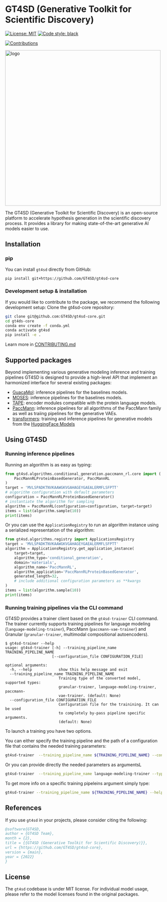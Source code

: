 # GT4SD (Generative Toolkit for Scientific Discovery)

<!-- commented badges to be renabled once the functionalities are active -->
<!-- [![PyPI version](https://badge.fury.io/py/gt4sd.svg)](https://badge.fury.io/py/gt4sd) -->
<!-- [![build](https://github.com/gt4sd/gt4sd-core/workflows/build/badge.svg)](https://github.com/gt4sd/gt4sd-core/actions) -->
[![License: MIT](https://img.shields.io/badge/License-MIT-yellow.svg)](https://opensource.org/licenses/MIT)
[![Code style: black](https://img.shields.io/badge/code%20style-black-000000.svg)](https://github.com/psf/black)
<!-- [![Downloads](https://pepy.tech/badge/gt4sd)](https://pepy.tech/project/gt4sd) -->
<!-- [![Downloads](https://pepy.tech/badge/gt4sd/month)](https://pepy.tech/project/gt4sd) -->
[![Contributions](https://img.shields.io/badge/contributions-welcome-blue)]()
<!-- [![Docs](https://img.shields.io/badge/website-live-brightgreen)](https://pages.github.com/GT4SD/gt4sd-core/)) -->

<img src="./docs/_static/gt4sd_logo.png" alt="logo" width="500"/>

The GT4SD (Generative Toolkit for Scientific Discovery) is an open-source platform to accelerate hypothesis generation in the scientific discovery process. It provides a library for making state-of-the-art generative AI models easier to use.

<!-- enable once docs are there -->
<!-- For full details on the library API and examples see the [docs](https://pages.github.com/GT4SD/gt4sd-core/). -->

## Installation

### pip

<!-- uncomment once the package is there -->
<!-- If you simply want to use `gt4sd` in your projects, install it via `pip` from [PyPI](https://pypi.org/project/gt4sd/):

```sh
pip install gt4sd
``` -->

You can install `gt4sd` directly from GitHub:

```sh
pip install git+https://github.com/GT4SD/gt4sd-core
```

### Development setup & installation

If you would like to contribute to the package, we recommend the following development setup:
Clone the gt4sd-core repository:

```sh
git clone git@github.com:GT4SD/gt4sd-core.git
cd gt4ds-core
conda env create -f conda.yml
conda activate gt4sd
pip install -e .
```

Learn more in [CONTRIBUTING.md](./CONTRIBUTING.md)

## Supported packages

Beyond implementing various generative modeling inference and training pipelines GT4SD is designed to provide a high-level API that implement an harmonized interface for several existing packages:

- [GuacaMol](https://github.com/BenevolentAI/guacamol): inference pipelines for the baselines models.
- [MOSES](https://github.com/molecularsets/moses): inference pipelines for the baselines models.
- [TAPE](https://github.com/songlab-cal/tape): encoder modules compatible with the protein language models.
- [PaccMann](https://github.com/PaccMann/): inference pipelines for all algorithms of the PaccMann family as well as traiing pipelines for the generative VAEs.
- [transformers](https://huggingface.co/transformers): training and inference pipelines for generative models from the [HuggingFace Models](https://huggingface.co/models)

## Using GT4SD

### Running inference pipelines

Running an algorithm is as easy as typing:

```python
from gt4sd.algorithms.conditional_generation.paccmann_rl.core import (
    PaccMannRLProteinBasedGenerator, PaccMannRL
)
target = 'MVLSPADKTNVKAAWGKVGAHAGEYGAEALERMFLSFPTT'
# algorithm configuration with default parameters
configuration = PaccMannRLProteinBasedGenerator()
# instantiate the algorithm for sampling
algorithm = PaccMannRL(configuration=configuration, target=target)
items = list(algorithm.sample(10))
print(items)
```

Or you can use the `ApplicationRegistry` to run an algorithm instance using a
serialized representation of the algorithm:

```python
from gt4sd.algorithms.registry import ApplicationsRegistry
target = 'MVLSPADKTNVKAAWGKVGAHAGEYGAEALERMFLSFPTT'
algorithm = ApplicationsRegistry.get_application_instance(
    target=target,
    algorithm_type='conditional_generation',
    domain='materials',
    algorithm_name='PaccMannRL',
    algorithm_application='PaccMannRLProteinBasedGenerator',
    generated_length=32,
    # include additional configuration parameters as **kwargs
)
items = list(algorithm.sample(10))
print(items)
```

### Running training pipelines via the CLI command

GT4SD provides a trainer client based on the `gt4sd-trainer` CLI command. The trainer currently supports training pipelines for language modeling (`language-modeling-trainer`), PaccMann (`paccmann-vae-trainer`) and Granular (`granular-trainer`, multimodal compositional autoencoders).

```console
$ gt4sd-trainer --help
usage: gt4sd-trainer [-h] --training_pipeline_name TRAINING_PIPELINE_NAME
                     [--configuration_file CONFIGURATION_FILE]

optional arguments:
  -h, --help            show this help message and exit
  --training_pipeline_name TRAINING_PIPELINE_NAME
                        Training type of the converted model, supported types:
                        granular-trainer, language-modeling-trainer, paccmann-
                        vae-trainer. (default: None)
  --configuration_file CONFIGURATION_FILE
                        Configuration file for the trainining. It can be used
                        to completely by-pass pipeline specific arguments.
                        (default: None)
```

To launch a training you have two options.

You can either specify the training pipeline and the path of a configuration file that contains the needed training parameters:

```sh
gt4sd-trainer  --training_pipeline_name ${TRAINING_PIPELINE_NAME} --configuration_file ${CONFIGURATION_FILE}
```

Or you can provide directly the needed parameters as argumentsL

```sh
gt4sd-trainer  --training_pipeline_name language-modeling-trainer --type mlm --model_name_or_path mlm --training_file /pah/to/train_file.jsonl --validation_file /path/to/valid_file.jsonl 
```

To get more info on a specific training pipeleins argument simply type:

```sh
gt4sd-trainer --training_pipeline_name ${TRAINING_PIPELINE_NAME} --help
```

<!-- Adding examples and notebooks is a must here -->

<!-- Having a list of all supported algorithms wouldn be nice! -->

## References

If you use `gt4sd` in your projects, please consider citing the following:

```bib
@software{GT4SD,
author = {GT4SD Team},
month = {2},
title = {{GT4SD (Generative Toolkit for Scientific Discovery)}},
url = {https://github.com/GT4SD/gt4sd-core},
version = {main},
year = {2022}
}
```

## License

The `gt4sd` codebase is under MIT license.
For individual model usage, please refer to the model licenses found in the original packages.
